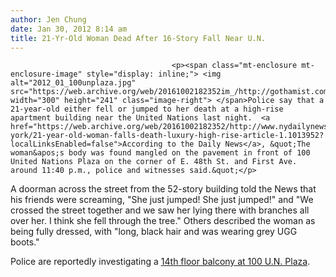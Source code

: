 ```yaml
---
author: Jen Chung
date: Jan 30, 2012 8:14 am
title: 21-Yr-Old Woman Dead After 16-Story Fall Near U.N.
---
```


	
										<p><span class="mt-enclosure mt-enclosure-image" style="display: inline;"> <img alt="2012_01_100unplaza.jpg" src="https://web.archive.org/web/20161002182352im_/http://gothamist.com/attachments/jen/2012_01_100unplaza.jpg" width="300" height="241" class="image-right"> </span>Police say that a 21-year-old either fell or jumped to her death at a high-rise apartment building near the United Nations last night.  <a href="https://web.archive.org/web/20161002182352/http://www.nydailynews.com/new-york/21-year-old-woman-falls-death-luxury-high-rise-article-1.1013952?localLinksEnabled=false">According to the Daily News</a>, &quot;The woman&apos;s body was found mangled on the pavement in front of 100 United Nations Plaza on the corner of E. 48th St. and First Ave. around 11:40 p.m., police and witnesses said.&quot;</p>

<p>A doorman across the street from the 52-story building told the News that his friends were screaming, &quot;She just jumped! She just jumped!&quot; and &quot;We crossed the street together and we saw her lying there with branches all over her. I think she fell through the tree.&quot; Others described the woman as being fully dressed, with &quot;long, black hair and was wearing grey UGG boots.&quot;</p>

<p>Police are reportedly investigating a <a href="https://web.archive.org/web/20161002182352/http://www.dailymail.co.uk/news/article-2093783/Woman-21-falls-death-high-rise-near-UN-building-New-York.html">14th floor balcony at 100 U.N. Plaza</a>.</p>					
										
									
				